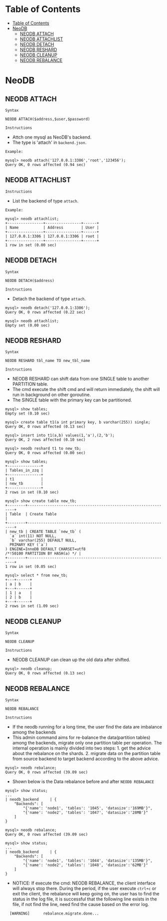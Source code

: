 # Table of Contents

- [Table of Contents](#table-of-contents)
- [NeoDB](#neodb)
  - [NEODB ATTACH](#neodb-attach)
  - [NEODB ATTACHLIST](#neodb-attachlist)
  - [NEODB DETACH](#neodb-detach)
  - [NEODB RESHARD](#neodb-reshard)
  - [NEODB CLEANUP](#neodb-cleanup)
  - [NEODB REBALANCE](#neodb-rebalance)

# NeoDB

## NEODB ATTACH

`Syntax`

```
NEODB ATTACH($address,$user,$password)
```

`Instructions`

- Attch one mysql as NeoDB's backend.
- The type is 'attach' in `backend.json`.

`Example: `

```
mysql> neodb attach('127.0.0.1:3306','root','123456');
Query OK, 0 rows affected (0.94 sec)
```

## NEODB ATTACHLIST

`Instructions`

- List the backend of type `attach`.

`Example: `

```
mysql> neodb attachlist;
+----------------+----------------+------+
| Name           | Address        | User |
+----------------+----------------+------+
| 127.0.0.1:3306 | 127.0.0.1:3306 | root |
+----------------+----------------+------+
1 row in set (0.00 sec)
```

## NEODB DETACH

`Syntax`

```
NEODB DETACH($address)
```

`Instructions`

- Detach the backend of type `attach`.

```
mysql> neodb detach('127.0.0.1:3306');
Query OK, 0 rows affected (0.22 sec)

mysql> neodb attachlist;
Empty set (0.00 sec)
```

## NEODB RESHARD

`Syntax`

```
NEODB RESHARD tbl_name TO new_tbl_name
```

`Instructions`

- NEODB RESHARD can shift data from one SINGLE table to another PARTITION table.
- The cmd execute the shift cmd and will return immediately, the shift will run in background on other goroutine.
- The SINGLE table with the primary key can be partitioned.

```
mysql> show tables;
Empty set (0.10 sec)

mysql> create table t1(a int primary key, b varchar(255)) single;
Query OK, 0 rows affected (0.13 sec)

mysql> insert into t1(a,b) values(1,'a'),(2,'b');
Query OK, 2 rows affected (0.10 sec)

mysql> neodb reshard t1 to new_tb;
Query OK, 0 rows affected (0.00 sec)

mysql> show tables;
+---------------+
| Tables_in_zzq |
+---------------+
| t1            |
| new_tb        |
+---------------+
2 rows in set (0.10 sec)

mysql> show create table new_tb;
+--------+----------------------------------------------------------------+
| Table  | Create Table                                                   |
+--------+----------------------------------------------------------------+
| new_tb | CREATE TABLE `new_tb` (
  `a` int(11) NOT NULL,
  `b` varchar(255) DEFAULT NULL,
  PRIMARY KEY (`a`)
) ENGINE=InnoDB DEFAULT CHARSET=utf8
/*!50100 PARTITION BY HASH(a) */ |
+--------+----------------------------------------------------------------+
1 row in set (0.05 sec)

mysql> select * from new_tb;
+---+------+
| a | b    |
+---+------+
| 1 | a    |
| 2 | b    |
+---+------+
2 rows in set (1.09 sec)
```

## NEODB CLEANUP

`Syntax`

```
NEODB CLEANUP
```

`Instructions`

- NEODB CLEANUP can clean up the old data after shifted.

```
mysql> neodb cleanup;
Query OK, 0 rows affected (0.13 sec)
```

## NEODB REBALANCE

`Syntax`

```
NEODB REBALANCE
```

`Instructions`

- If the neodb running for a long time, the user find the data are imbalance among the backends
- This admin command aims for re-balance the data(partition tables) among the backends, migrate only one partition table per operation.
  The internal operation is mainly divided into two steps: 1. get the advice about the rebalance on the shards. 2. migrate data on the partition table from source backend to target backend
  according to the above advice.

```
mysql> neodb rebalance;
Query OK, 0 rows affected (39.09 sec)
```

- Shown below is the Data rebalance before and after `NEODB REBALANCE`

```
mysql> show status;
...
| neodb_backend     | {
	"Backends": [
		"{'name': 'node1', 'tables': '1045', 'datasize':'169MB'}",
		"{'name': 'node2', 'tables': '1047', 'datasize':'28MB'}"
	]
}
```

```
mysql> neodb rebalance;
Query OK, 0 rows affected (39.09 sec)
```

```
mysql> show status;
...
| neodb_backend     | {
	"Backends": [
		"{'name': 'node1', 'tables': '1044', 'datasize':'135MB'}",
		"{'name': 'node2', 'tables': '1048', 'datasize':'62MB'}"
	]
}
```

- NOTICE: If execute the cmd: NEODB REBALANCE, the client interface will always stop there. During the period, if the user execute `ctrl+c` or exit the client, the rebalance will keep going on, the user has to find the status in the log file, it is successful that the following line exists in the file, if not find the line, need find the cause based on the error log.

```
  [WARNING]      rebalance.migrate.done...
```
